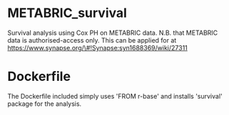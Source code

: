 # METABRIC_survival
Survival analysis using Cox PH on METABRIC data. N.B. that METABRIC data is authorised-access only. This can be applied for at https://www.synapse.org/\#!Synapse:syn1688369/wiki/27311

# Dockerfile
The Dockerfile included simply uses 'FROM r-base' and installs 'survival' package for the analysis.
